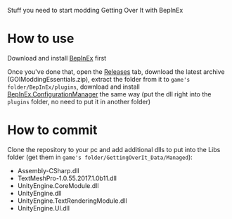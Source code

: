 Stuff you need to start modding Getting Over It with BepInEx

# How to use
Download and install [BepInEx](https://bepinex.github.io/bepinex_docs/master/articles/user_guide/installation/index.html) first

Once you've done that, open the [Releases](https://github.com/cgytrus/GOIModdingEssentials/releases) tab, 
download the latest archive (GOIModdingEssentials.zip), 
extract the folder from it to `game's folder/BepInEx/plugins`,
download and install [BepInEx.ConfigurationManager](https://github.com/BepInEx/BepInEx.ConfigurationManager/releases) the same way 
(put the dll right into the `plugins` folder, no need to put it in another folder)

# How to commit
Clone the repository to your pc and add additional dlls to put into the Libs folder (get them in `game's folder/GettingOverIt_Data/Managed`):
- Assembly-CSharp.dll
- TextMeshPro-1.0.55.2017.1.0b11.dll
- UnityEngine.CoreModule.dll
- UnityEngine.dll
- UnityEngine.TextRenderingModule.dll
- UnityEngine.UI.dll
